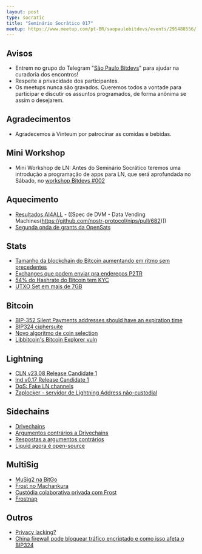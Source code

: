 ```yaml
---
layout: post
type: socratic
title: "Seminário Socrático 017"
meetup: https://www.meetup.com/pt-BR/saopaulobitdevs/events/295488556/
---
```


## Avisos

- Entrem no grupo do Telegram "[São Paulo Bitdevs](https://t.me/joinchat/lHusQ1bV9fUyNDY5)" para ajudar na curadoria dos encontros!
- Respeite a privacidade dos participantes.
- Os meetups nunca são gravados. Queremos todos a vontade para participar e discutir os assuntos programados, de forma anônima se assim o desejarem.

## Agradecimentos

- Agradecemos à Vinteum por patrocinar as comidas e bebidas.

## Mini Workshop

* Mini Workshop de LN: Antes do Seminário Socrático teremos uma introdução a programação de apps para LN, que será aprofundada no Sábado, no [workshop Bitdevs #002](https://www.meetup.com/pt-BR/saopaulobitdevs/events/295488702/)

## Aquecimento

* [Resultados AI4ALL](https://twitter.com/fedibtc/status/1688617469630464000) - ([Spec de DVM - Data Vending Machines(https://github.com/nostr-protocol/nips/pull/682)])
* [Segunda onda de grants da OpenSats](https://opensats.org/blog/bitcoin-and-nostr-grants-august-2023)

## Stats

* [Tamanho da blockchain do Bitcoin aumentando em ritmo sem precedentes](https://twitter.com/LucasNuzzi/status/1633859957434245120)
* [Exchanges que podem enviar pra endereços P2TR](https://twitter.com/murchandamus/status/1685004407862067200)
* [54% do Hashrate do Bitcoin tem KYC](https://twitter.com/m__btc/status/1696787529985384912)
* [UTXO Set em mais de 7GB](https://twitter.com/kcalvinalvinn/status/1693780164520677617)

## Bitcoin

* [BIP-352 Silent Payments addresses should have an expiration time](https://lists.linuxfoundation.org/pipermail/bitcoin-dev/2023-August/021849.html)
* [BIP324 ciphersuite](https://github.com/bitcoin/bitcoin/pull/28008)
* [Novo algoritmo de coin selection](https://github.com/bitcoin/bitcoin/pull/27877)
* [Libbitcoin's Bitcoin Explorer vuln](https://milksad.info)

## Lightning

* [CLN v23.08 Release Candidate 1](https://twitter.com/Core_LN/status/1688705685285122048)
* [lnd v0.17 Release Candidate 1](https://github.com/lightningnetwork/lnd/releases/tag/v0.17.0-beta.rc1)
* [DoS: Fake LN channels](https://morehouse.github.io/lightning/fake-channel-dos)
* [Zaplocker - servidor de Lightning Address não-custodial](https://stacker.news/items/234331)

## Sidechains

* [Drivechains](https://blog.bitmex.com/drivechains/)
* [Argumentos contrários a Drivechains](https://twitter.com/miketwenty1/status/1696943794321588383)
* [Respostas a argumentos contrários](https://stacker.news/items/127974)
* [Liquid agora é open-source](https://blog.liquid.net/expanding-transparency-the-liquid-networks-functionary-code-is-now-open-source/)

## MultiSig

* [MuSig2 na BitGo](https://blog.bitgo.com/save-fees-with-musig2-at-bitgo-3248d690f573)
* [Frost no Machankura](https://x.com/machankura8333/status/1695827506794754104)
* [Custódia colaborativa privada com Frost](https://gist.github.com/nickfarrow/4be776782bce0c12cca523cbc203fb9d)
* [Frostnap](https://frostsnap.com/introducing-frostsnap.html)

## Outros

* [Privacy lacking?](https://twitter.com/r32a_/status/1686916653085499392)
* [China firewall pode bloquear tráfico encriptado e como isso afeta o BIP324](https://gfw.report/publications/usenixsecurity23/en/)
